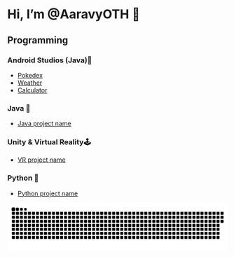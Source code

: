 # Hi, I’m @AaravyOTH 🐐

## Programming
### Android Studios (Java)📱
- <a href="https://www.google.com/" target="_blank">Pokedex</a>
- <a href="https://www.google.com/" target="_blank">Weather</a>
- <a href="https://www.google.com/" target="_blank">Calculator</a>

### Java 🌄 
- <a href="https://www.google.com/" target="_blank">Java project name</a>

### Unity & Virtual Reality🕹️
- <a href="https://www.google.com/" target="_blank">VR project name</a>

### Python 🐍
- <a href="https://www.google.com/" target="_blank">Python project name</a>

<a href="https://github.com/tomondre"><img src="contributions.svg"></a>
